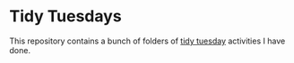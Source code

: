 # Tidy Tuesdays

This repository contains a bunch of folders of [tidy tuesday](https://github.com/rfordatascience/tidytuesday) activities I have done.